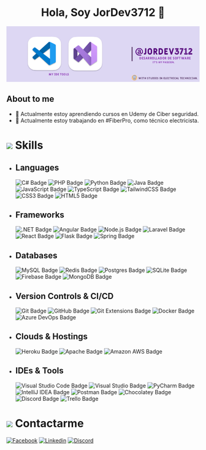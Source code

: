 <div align="center">
  <h1 align="center">Hola, Soy JorDev3712 👋</h1>
</div>
<img src="https://raw.githubusercontent.com/JorDev3712/JorDev3712/refs/heads/main/template_github.jpg" />

## About to me
- 🌱 Actualmente estoy aprendiendo cursos en Udemy de Ciber seguridad.
- 🔭 Actualmente estoy trabajando en #FiberPro, como técnico electricista.

# <img src="https://media2.giphy.com/media/QssGEmpkyEOhBCb7e1/giphy.gif?cid=ecf05e47a0n3gi1bfqntqmob8g9aid1oyj2wr3ds3mg700bl&rid=giphy.gif" width ="25"> <b>Skills</b>

- ## Languages
    ![C# Badge](https://img.shields.io/badge/C%23-8A2BE2?&logo=sharp)
    ![PHP Badge](https://img.shields.io/badge/PHP-EE376D?&logo=php)
    ![Python Badge](https://custom-icon-badges.demolab.com/badge/Python-000.svg?logo=python-colorful)
    ![Java Badge](https://custom-icon-badges.demolab.com/badge/Java-ED8B00.svg?logo=java-colorful)
    ![JavaScript Badge](https://img.shields.io/badge/Javascript*-%23323330.svg?&logo=javascript&logoColor=%23F7DF1E&style=flat)
    ![TypeScript Badge](https://img.shields.io/badge/TypeScript*-3178C6?logo=typescript&logoColor=fff&style=flat)
    ![TailwindCSS Badge](https://img.shields.io/badge/TailwindCSS-304CB2?&logo=tailwindcss&logoColor=#06B6D4)
    ![CSS3 Badge](https://img.shields.io/badge/CSS3*-%231572B6.svg?&logo=css3&logoColor=white&style=flat)
    ![HTML5 Badge](https://img.shields.io/badge/HTML5*-%23E34F26.svg?&logo=html5&logoColor=white&style=flat)

- ## Frameworks
    ![.NET Badge](https://img.shields.io/badge/dotnet-.net-38096C?logo=dotnet&logoColor=white&style=flat)
    ![Angular Badge](https://img.shields.io/badge/Angular-DD1100?&logo=angular)
    ![Node.js Badge](https://img.shields.io/badge/Node.js*-393?logo=nodedotjs&logoColor=fff&style=flat)
    ![Laravel Badge](https://img.shields.io/badge/Laravel-FF2D20?&logo=laravel&logoColor=white)
    ![React Badge](https://img.shields.io/badge/React*-%2320232a.svg?&logo=react&logoColor=%2361DAFB&style=flat)
    ![Flask Badge](https://img.shields.io/badge/Flask-%23000.svg?&logo=flask&logoColor=white&style=flat)
    ![Spring Badge](https://img.shields.io/badge/Spring-%236DB33F.svg?&logo=spring&logoColor=white&style=flat)

- ## Databases     
    ![MySQL Badge](https://img.shields.io/badge/MySQL-%2300f.svg?&logo=mysql&logoColor=white&style=flat)
    ![Redis Badge](https://img.shields.io/badge/Redis*-%23DD0031.svg?&logo=redis&logoColor=white&style=flat) 
    ![Postgres Badge](https://img.shields.io/badge/Postgres-%23316192.svg?&logo=postgresql&logoColor=white&style=flat)
    ![SQLite Badge](https://img.shields.io/badge/SQLite-%2307405e.svg?&logo=sqlite&logoColor=white&style=flat)
    ![Firebase Badge](https://img.shields.io/badge/Firebase*-%23039BE5.svg?&logo=firebase&style=flat)
    ![MongoDB Badge](https://img.shields.io/badge/MongoDB-%234ea94b.svg?&logo=mongodb&logoColor=white&style=flat) 

- ## Version Controls & CI/CD
    ![Git Badge](https://img.shields.io/badge/Git-F05032?logo=git&logoColor=fff&style=flat)
    ![GitHub Badge](https://img.shields.io/badge/GitHub-181717?logo=github&logoColor=fff&style=flat)
    ![Git Extensions Badge](https://img.shields.io/badge/Git%20Extensions-212121?logo=gitextensions&logoColor=fff&style=flat)
    ![Docker Badge](https://img.shields.io/badge/Docker*-2496ED?logo=docker&logoColor=fff&style=flat)
    ![Azure DevOps Badge](https://img.shields.io/badge/Azure%20DevOps-0078D7?logo=azuredevops&logoColor=fff&style=flat)

- ## Clouds & Hostings
    ![Heroku Badge](https://img.shields.io/badge/Heroku-%23430098.svg?&logo=heroku&logoColor=white&style=flat) 
    ![Apache Badge](https://img.shields.io/badge/Apache-C71A36?&logo=Apache&logoColor=white&style=flat)
    ![Amazon AWS Badge](https://img.shields.io/badge/AWS-EC2-F3B724)

- ## IDEs & Tools
    ![Visual Studio Code Badge](https://img.shields.io/badge/Visual%20Studio%20Code-007ACC?logo=visualstudiocode&logoColor=fff&style=flat)
    ![Visual Studio Badge](https://img.shields.io/badge/Visual%20Studio-38096C?logo=visualstudiocode&logoColor=fff&style=flat)
    ![PyCharm Badge](https://img.shields.io/badge/PyCharm-000?logo=pycharm&logoColor=fff&style=flat)
    ![IntelliJ IDEA Badge](https://img.shields.io/badge/IntelliJ%20IDEA-000?logo=intellijidea&logoColor=fff&style=flat)
    ![Postman Badge](https://img.shields.io/badge/Postman-FF6C37?logo=postman&logoColor=fff&style=flat)
    ![Chocolatey Badge](https://img.shields.io/badge/Chocolatey-80B5E3?logo=chocolatey&logoColor=fff&style=flat)
    ![Discord Badge](https://img.shields.io/badge/Discord-5865F2?logo=discord&logoColor=fff&style=flat)
    ![Trello Badge](https://img.shields.io/badge/Trello-0052CC?logo=trello&logoColor=fff&style=flat)

# <img src="https://upload.wikimedia.org/wikipedia/commons/b/b7/Google_Contacts_logo.png" width="25"> <b>Contactarme</b>
   <a href="https://www.facebook.com/Jor.vg1613">![Facebook](https://img.shields.io/badge/Jordan%20Vasquez-005FED?style=for-the-badge&logo=facebook&logoColor=#0866FF)</a> <a href="https://pe.linkedin.com/in/jordanvg2001">![Linkedin](https://img.shields.io/badge/Jordan%20Vasquez-283272?style=for-the-badge&logo=linkedin&logoColor=#283272)</a> <a href="#">![Discord](https://img.shields.io/badge/JorDev%233712-fff.svg?style=for-the-badge&logo=discord&logoColor=#5865F2)</a>
<!--
**JorDev3712/JorDev3712** is a ✨ _special_ ✨ repository because its `README.md` (this file) appears on your GitHub profile.

Here are some ideas to get you started:

- 🔭 I’m currently working on ...
- 🌱 I’m currently learning ...
- 👯 I’m looking to collaborate on ...
- 🤔 I’m looking for help with ...
- 💬 Ask me about ...
- 📫 How to reach me: ...
- 😄 Pronouns: ...
- ⚡ Fun fact: ...
-->
